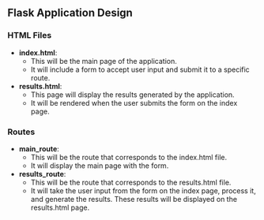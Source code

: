 ## Flask Application Design

### HTML Files

- **index.html**:
  - This will be the main page of the application.
  - It will include a form to accept user input and submit it to a specific route.
- **results.html**:
  - This page will display the results generated by the application.
  - It will be rendered when the user submits the form on the index page.

### Routes

- **main_route**:
  - This will be the route that corresponds to the index.html file.
  - It will display the main page with the form.
- **results_route**:
  - This will be the route that corresponds to the results.html file.
  - It will take the user input from the form on the index page, process it, and generate the results. These results will be displayed on the results.html page.